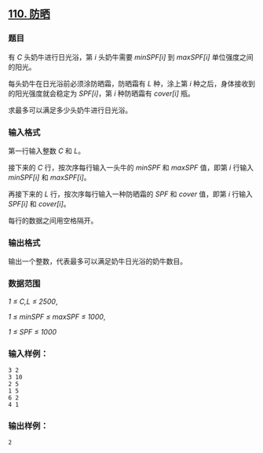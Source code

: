## [110. 防晒](https://www.acwing.com/problem/content/112/)

### 题目

有 *C* 头奶牛进行日光浴，第 *i* 头奶牛需要 *minSPF[i]* 到 *maxSPF[i]* 单位强度之间的阳光。

每头奶牛在日光浴前必须涂防晒霜，防晒霜有 *L* 种，涂上第 *i* 种之后，身体接收到的阳光强度就会稳定为 *SPF[i]*，第 *i* 种防晒霜有 *cover[i]* 瓶。

求最多可以满足多少头奶牛进行日光浴。

### 输入格式

第一行输入整数 *C* 和 *L*。

接下来的 *C* 行，按次序每行输入一头牛的 *minSPF* 和 *maxSPF* 值，即第 *i* 行输入 *minSPF[i]* 和 *maxSPF[i]*。

再接下来的 *L* 行，按次序每行输入一种防晒霜的 *SPF* 和 *cover* 值，即第 *i* 行输入 *SPF[i]* 和 *cover[i]*。

每行的数据之间用空格隔开。

### 输出格式

输出一个整数，代表最多可以满足奶牛日光浴的奶牛数目。

### 数据范围

*1 ≤ C,L ≤ 2500*,

*1 ≤ minSPF ≤ maxSPF ≤ 1000*,

*1 ≤ SPF ≤ 1000*

### 输入样例：

```
3 2
3 10
2 5
1 5
6 2
4 1
```

### 输出样例：

```
2
```
